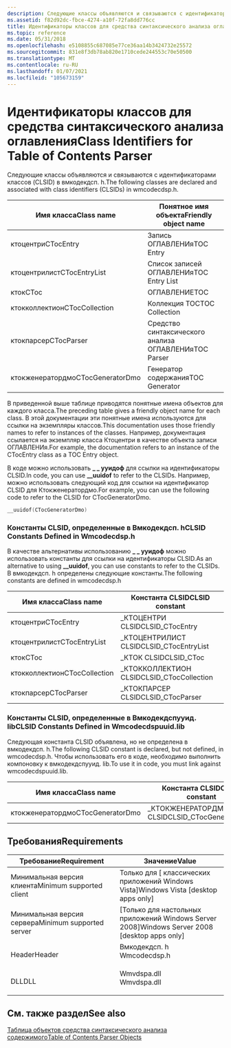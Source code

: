 ```yaml
---
description: Следующие классы объявляются и связываются с идентификаторами классов (CLSID) в вмкодекдсп. h.
ms.assetid: f82d92dc-fbce-4274-a10f-72fa8dd776cc
title: Идентификаторы классов для средства синтаксического анализа оглавлений (Вмкодекдсп. h)
ms.topic: reference
ms.date: 05/31/2018
ms.openlocfilehash: e5108855c687085e77ce36aa14b3424732e25572
ms.sourcegitcommit: 831e8f3db78ab820e1710cede244553c70e50500
ms.translationtype: MT
ms.contentlocale: ru-RU
ms.lasthandoff: 01/07/2021
ms.locfileid: "105673159"
---
```

# <a name="class-identifiers-for-table-of-contents-parser"></a><span data-ttu-id="20f60-103">Идентификаторы классов для средства синтаксического анализа оглавления</span><span class="sxs-lookup"><span data-stu-id="20f60-103">Class Identifiers for Table of Contents Parser</span></span>

<span data-ttu-id="20f60-104">Следующие классы объявляются и связываются с идентификаторами классов (CLSID) в вмкодекдсп. h.</span><span class="sxs-lookup"><span data-stu-id="20f60-104">The following classes are declared and associated with class identifiers (CLSIDs) in wmcodecdsp.h.</span></span>



| <span data-ttu-id="20f60-105">Имя класса</span><span class="sxs-lookup"><span data-stu-id="20f60-105">Class name</span></span>       | <span data-ttu-id="20f60-106">Понятное имя объекта</span><span class="sxs-lookup"><span data-stu-id="20f60-106">Friendly object name</span></span> |
|------------------|----------------------|
| <span data-ttu-id="20f60-107">ктоцентри</span><span class="sxs-lookup"><span data-stu-id="20f60-107">CTocEntry</span></span>        | <span data-ttu-id="20f60-108">Запись ОГЛАВЛЕНИя</span><span class="sxs-lookup"><span data-stu-id="20f60-108">TOC Entry</span></span>            |
| <span data-ttu-id="20f60-109">ктоцентрилист</span><span class="sxs-lookup"><span data-stu-id="20f60-109">CTocEntryList</span></span>    | <span data-ttu-id="20f60-110">Список записей ОГЛАВЛЕНИя</span><span class="sxs-lookup"><span data-stu-id="20f60-110">TOC Entry List</span></span>       |
| <span data-ttu-id="20f60-111">кток</span><span class="sxs-lookup"><span data-stu-id="20f60-111">CToc</span></span>             | <span data-ttu-id="20f60-112">ОГЛАВЛЕНИЕ</span><span class="sxs-lookup"><span data-stu-id="20f60-112">TOC</span></span>                  |
| <span data-ttu-id="20f60-113">ктокколлектион</span><span class="sxs-lookup"><span data-stu-id="20f60-113">CTocCollection</span></span>   | <span data-ttu-id="20f60-114">Коллекция TOC</span><span class="sxs-lookup"><span data-stu-id="20f60-114">TOC Collection</span></span>       |
| <span data-ttu-id="20f60-115">ктокпарсер</span><span class="sxs-lookup"><span data-stu-id="20f60-115">CTocParser</span></span>       | <span data-ttu-id="20f60-116">Средство синтаксического анализа ОГЛАВЛЕНИя</span><span class="sxs-lookup"><span data-stu-id="20f60-116">TOC Parser</span></span>           |
| <span data-ttu-id="20f60-117">ктокженератордмо</span><span class="sxs-lookup"><span data-stu-id="20f60-117">CTocGeneratorDmo</span></span> | <span data-ttu-id="20f60-118">Генератор содержания</span><span class="sxs-lookup"><span data-stu-id="20f60-118">TOC Generator</span></span>        |



 

<span data-ttu-id="20f60-119">В приведенной выше таблице приводятся понятные имена объектов для каждого класса.</span><span class="sxs-lookup"><span data-stu-id="20f60-119">The preceding table gives a friendly object name for each class.</span></span> <span data-ttu-id="20f60-120">В этой документации эти понятные имена используются для ссылки на экземпляры классов.</span><span class="sxs-lookup"><span data-stu-id="20f60-120">This documentation uses those friendly names to refer to instances of the classes.</span></span> <span data-ttu-id="20f60-121">Например, документация ссылается на экземпляр класса Ктоцентри в качестве объекта записи ОГЛАВЛЕНИя.</span><span class="sxs-lookup"><span data-stu-id="20f60-121">For example, the documentation refers to an instance of the CTocEntry class as a TOC Entry object.</span></span>

<span data-ttu-id="20f60-122">В коде можно использовать **\_ \_ ууидоф** для ссылки на идентификаторы CLSID.</span><span class="sxs-lookup"><span data-stu-id="20f60-122">In code, you can use **\_\_uuidof** to refer to the CLSIDs.</span></span> <span data-ttu-id="20f60-123">Например, можно использовать следующий код для ссылки на идентификатор CLSID для Ктокженератордмо.</span><span class="sxs-lookup"><span data-stu-id="20f60-123">For example, you can use the following code to refer to the CLSID for CTocGeneratorDmo.</span></span>


```C++
__uuidof(CTocGeneratorDmo)
```



### <a name="clsid-constants-defined-in-wmcodecdsph"></a><span data-ttu-id="20f60-124">Константы CLSID, определенные в Вмкодекдсп. h</span><span class="sxs-lookup"><span data-stu-id="20f60-124">CLSID Constants Defined in Wmcodecdsp.h</span></span>

<span data-ttu-id="20f60-125">В качестве альтернативы использованию **\_ \_ ууидоф** можно использовать константы для ссылки на идентификаторы CLSID.</span><span class="sxs-lookup"><span data-stu-id="20f60-125">As an alternative to using **\_\_uuidof**, you can use constants to refer to the CLSIDs.</span></span> <span data-ttu-id="20f60-126">В вмкодекдсп. h определены следующие константы.</span><span class="sxs-lookup"><span data-stu-id="20f60-126">The following constants are defined in wmcodecdsp.h</span></span>



| <span data-ttu-id="20f60-127">Имя класса</span><span class="sxs-lookup"><span data-stu-id="20f60-127">Class name</span></span>     | <span data-ttu-id="20f60-128">Константа CLSID</span><span class="sxs-lookup"><span data-stu-id="20f60-128">CLSID constant</span></span>        |
|----------------|-----------------------|
| <span data-ttu-id="20f60-129">ктоцентри</span><span class="sxs-lookup"><span data-stu-id="20f60-129">CTocEntry</span></span>      | <span data-ttu-id="20f60-130">\_КТОЦЕНТРИ CLSID</span><span class="sxs-lookup"><span data-stu-id="20f60-130">CLSID\_CTocEntry</span></span>      |
| <span data-ttu-id="20f60-131">ктоцентрилист</span><span class="sxs-lookup"><span data-stu-id="20f60-131">CTocEntryList</span></span>  | <span data-ttu-id="20f60-132">\_КТОЦЕНТРИЛИСТ CLSID</span><span class="sxs-lookup"><span data-stu-id="20f60-132">CLSID\_CTocEntryList</span></span>  |
| <span data-ttu-id="20f60-133">кток</span><span class="sxs-lookup"><span data-stu-id="20f60-133">CToc</span></span>           | <span data-ttu-id="20f60-134">\_КТОК CLSID</span><span class="sxs-lookup"><span data-stu-id="20f60-134">CLSID\_CToc</span></span>           |
| <span data-ttu-id="20f60-135">ктокколлектион</span><span class="sxs-lookup"><span data-stu-id="20f60-135">CTocCollection</span></span> | <span data-ttu-id="20f60-136">\_КТОККОЛЛЕКТИОН CLSID</span><span class="sxs-lookup"><span data-stu-id="20f60-136">CLSID\_CTocCollection</span></span> |
| <span data-ttu-id="20f60-137">ктокпарсер</span><span class="sxs-lookup"><span data-stu-id="20f60-137">CTocParser</span></span>     | <span data-ttu-id="20f60-138">\_КТОКПАРСЕР CLSID</span><span class="sxs-lookup"><span data-stu-id="20f60-138">CLSID\_CTocParser</span></span>     |



 

### <a name="clsid-constants-defined-in-wmcodecdspuuidlib"></a><span data-ttu-id="20f60-139">Константы CLSID, определенные в Вмкодекдспууид. lib</span><span class="sxs-lookup"><span data-stu-id="20f60-139">CLSID Constants Defined in Wmcodecdspuuid.lib</span></span>

<span data-ttu-id="20f60-140">Следующая константа CLSID объявлена, но не определена в вмкодекдсп. h.</span><span class="sxs-lookup"><span data-stu-id="20f60-140">The following CLSID constant is declared, but not defined, in wmcodecdsp.h.</span></span> <span data-ttu-id="20f60-141">Чтобы использовать его в коде, необходимо выполнить компоновку к вмкодекдспууид. lib.</span><span class="sxs-lookup"><span data-stu-id="20f60-141">To use it in code, you must link against wmcodecdspuuid.lib.</span></span>



| <span data-ttu-id="20f60-142">Имя класса</span><span class="sxs-lookup"><span data-stu-id="20f60-142">Class name</span></span>       | <span data-ttu-id="20f60-143">Константа CLSID</span><span class="sxs-lookup"><span data-stu-id="20f60-143">CLSID constant</span></span>          |
|------------------|-------------------------|
| <span data-ttu-id="20f60-144">ктокженератордмо</span><span class="sxs-lookup"><span data-stu-id="20f60-144">CTocGeneratorDmo</span></span> | <span data-ttu-id="20f60-145">\_КТОКЖЕНЕРАТОРДМО CLSID</span><span class="sxs-lookup"><span data-stu-id="20f60-145">CLSID\_CTocGeneratorDmo</span></span> |



 

## <a name="requirements"></a><span data-ttu-id="20f60-146">Требования</span><span class="sxs-lookup"><span data-stu-id="20f60-146">Requirements</span></span>



| <span data-ttu-id="20f60-147">Требование</span><span class="sxs-lookup"><span data-stu-id="20f60-147">Requirement</span></span> | <span data-ttu-id="20f60-148">Значение</span><span class="sxs-lookup"><span data-stu-id="20f60-148">Value</span></span> |
|-------------------------------------|-----------------------------------------------------------------------------------------|
| <span data-ttu-id="20f60-149">Минимальная версия клиента</span><span class="sxs-lookup"><span data-stu-id="20f60-149">Minimum supported client</span></span><br/> | <span data-ttu-id="20f60-150">Только для \[ классических приложений Windows Vista\]</span><span class="sxs-lookup"><span data-stu-id="20f60-150">Windows Vista \[desktop apps only\]</span></span><br/>                                          |
| <span data-ttu-id="20f60-151">Минимальная версия сервера</span><span class="sxs-lookup"><span data-stu-id="20f60-151">Minimum supported server</span></span><br/> | <span data-ttu-id="20f60-152">\[Только для настольных приложений Windows Server 2008\]</span><span class="sxs-lookup"><span data-stu-id="20f60-152">Windows Server 2008 \[desktop apps only\]</span></span><br/>                                    |
| <span data-ttu-id="20f60-153">Header</span><span class="sxs-lookup"><span data-stu-id="20f60-153">Header</span></span><br/>                   | <dl> <span data-ttu-id="20f60-154"><dt>Вмкодекдсп. h</dt></span><span class="sxs-lookup"><span data-stu-id="20f60-154"><dt>Wmcodecdsp.h</dt></span></span> </dl> |
| <span data-ttu-id="20f60-155">DLL</span><span class="sxs-lookup"><span data-stu-id="20f60-155">DLL</span></span><br/>                      | <dl> <span data-ttu-id="20f60-156"><dt>Wmvdspa.dll</dt></span><span class="sxs-lookup"><span data-stu-id="20f60-156"><dt>Wmvdspa.dll</dt></span></span> </dl>  |



## <a name="see-also"></a><span data-ttu-id="20f60-157">См. также раздел</span><span class="sxs-lookup"><span data-stu-id="20f60-157">See also</span></span>

<dl> <dt>

[<span data-ttu-id="20f60-158">Таблица объектов средства синтаксического анализа содержимого</span><span class="sxs-lookup"><span data-stu-id="20f60-158">Table of Contents Parser Objects</span></span>](toc-parser-objects.md)
</dt> </dl>

 

 





